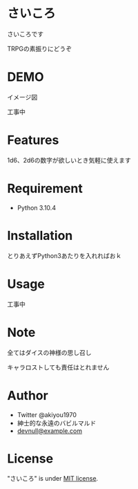 # さいころ
 
さいころです

TRPGの素振りにどうぞ


# DEMO

イメージ図

工事中
 
# Features
 
1d6、2d6の数字が欲しいとき気軽に使えます
 
# Requirement
 
* Python 3.10.4
 
# Installation
 
とりあえずPython3あたりを入れればおｋ
 
# Usage

工事中
 
# Note
 
全てはダイスの神様の思し召し

キャラロストしても責任はとれません
 
# Author
 
 
* Twitter @akiyou1970
* 紳士的な永遠のバビルマルド
* devnull@example.com
 
# License
 
"さいころ" is under [MIT license](https://en.wikipedia.org/wiki/MIT_License).
